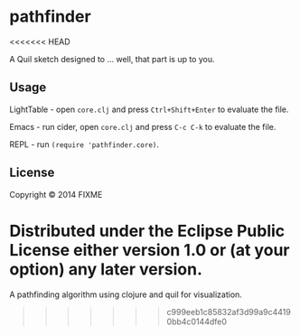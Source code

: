 # pathfinder
<<<<<<< HEAD

A Quil sketch designed to ... well, that part is up to you.

## Usage

LightTable - open `core.clj` and press `Ctrl+Shift+Enter` to evaluate the file.

Emacs - run cider, open `core.clj` and press `C-c C-k` to evaluate the file.

REPL - run `(require 'pathfinder.core)`.

## License

Copyright © 2014 FIXME

Distributed under the Eclipse Public License either version 1.0 or (at
your option) any later version.
=======
A pathfinding algorithm using clojure and quil for visualization.
>>>>>>> c999eeb1c85832af3d99a9c44190bb4c0144dfe0
